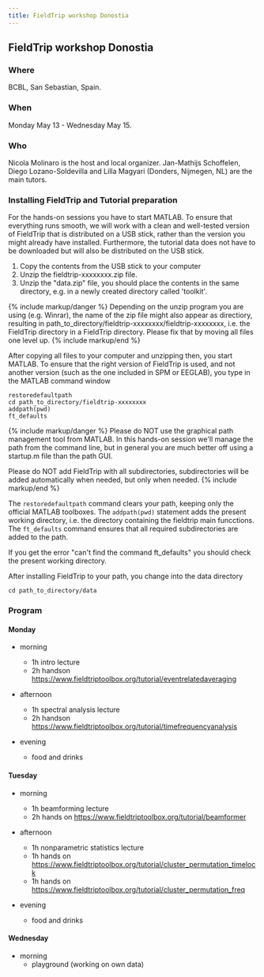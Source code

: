 ```yaml
---
title: FieldTrip workshop Donostia
---
```


## FieldTrip workshop Donostia

### Where

BCBL, San Sebastian, Spain.

### When

Monday May 13 - Wednesday May 15.

### Who

Nicola Molinaro is the host and local organizer. Jan-Mathijs Schoffelen, Diego Lozano-Soldevilla and Lilla Magyari (Donders, Nijmegen, NL) are the main tutors.

### Installing FieldTrip and Tutorial preparation

For the hands-on sessions you have to start MATLAB. To ensure that
everything runs smooth, we will work with a clean and well-tested
version of FieldTrip that is distributed on a USB stick, rather than the version you might already
have installed. Furthermore, the tutorial data does not have to be
downloaded but will also be distributed on the USB stick.

1.  Copy the contents from the USB stick to your computer
2.  Unzip the fieldtrip-xxxxxxxx.zip file.
3.  Unzip the "data.zip" file, you should place the contents in the same directory, e.g. in a newly created directory called 'toolkit'.

{% include markup/danger %}
Depending on the unzip program you are using (e.g. Winrar), the name of the zip file might also appear as directiory, resulting in path_to_directory/fieldtrip-xxxxxxxx/fieldtrip-xxxxxxxx, i.e. the FieldTrip directory in a FieldTrip directory. Please fix that by moving all files one level up.
{% include markup/end %}

After copying all files to your computer and unzipping then, you start MATLAB. To ensure that the right version of FieldTrip is used, and not another version (such as the one included in SPM or EEGLAB), you type in the MATLAB command window

    restoredefaultpath
    cd path_to_directory/fieldtrip-xxxxxxxx
    addpath(pwd)
    ft_defaults

{% include markup/danger %}
Please do NOT use the graphical path management tool from MATLAB. In this hands-on session we'll manage the path from the command line, but in general you are much better off using a startup.m file than the path GUI.

Please do NOT add FieldTrip with all subdirectories, subdirectories will be added automatically when needed, but only when needed.
{% include markup/end %}

The `restoredefaultpath` command clears your path, keeping only the
official MATLAB toolboxes. The `addpath(pwd)` statement adds the
present working directory, i.e. the directory containing the fieldtrip
main funcctions. The `ft_defaults` command ensures that all required
subdirectories are added to the path.

If you get the error "can't find the command ft_defaults" you should check the present working directory.

After installing FieldTrip to your path, you change into the data directory

    cd path_to_directory/data

### Program

#### Monday

- morning

  - 1h intro lecture
  - 2h handson <https://www.fieldtriptoolbox.org/tutorial/eventrelatedaveraging>

- afternoon

  - 1h spectral analysis lecture
  - 2h handson <https://www.fieldtriptoolbox.org/tutorial/timefrequencyanalysis>

- evening
  - food and drinks

#### Tuesday

- morning

  - 1h beamforming lecture
  - 2h hands on <https://www.fieldtriptoolbox.org/tutorial/beamformer>

- afternoon

  - 1h nonparametric statistics lecture
  - 1h hands on <https://www.fieldtriptoolbox.org/tutorial/cluster_permutation_timelock>
  - 1h hands on <https://www.fieldtriptoolbox.org/tutorial/cluster_permutation_freq>

- evening
  - food and drinks

#### Wednesday

- morning
  - playground (working on own data)
